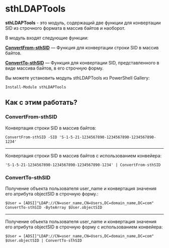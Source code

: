 # sthLDAPTools

**sthLDAPTools** - это модуль, содержащий две функции для конвертации SID из строчного формата в массив байтов и наоборот.

В модуль входят следующие функции:

[**ConvertFrom-sthSID**](#convertfrom-sthsid) — Функция для конвертации строки SID в массив байтов.

[**ConvertTo-sthSID**](#convertto-sthsid) — Функция для конвертации SID, представленного в виде массива байтов, в его строчную форму.

Вы можете установить модуль sthLDAPTools из PowerShell Gallery:

```
Install-Module sthLDAPTools
```

## Как с этим работать?

### ConvertFrom-sthSID

Конвертация строки SID в массив байтов:

```
ConvertFrom-sthSID -SID 'S-1-5-21-1234567890-1234567890-1234567890-1234'
```

---

Конвертация строки SID в массив байтов с использованием конвейера:

```
'S-1-5-21-1234567890-1234567890-1234567890-1234' | ConvertFrom-sthSID
```

### ConvertTo-sthSID

Получение объекта пользователя user_name и конвертация значения его атрибута objectSID в строчную форму.:

```
$User = [ADSI]"LDAP://CN=user_name,CN=Users,DC=domain_name,DC=com"
ConvertTo-sthSID -ByteArray $User.objectSID
```

---

Получение объекта пользователя user_name и конвертация значения его атрибута objectSID в строчную форму с использованием конвейера:

```
$User = [ADSI]"LDAP://CN=user_name,CN=Users,DC=domain_name,DC=com"
$User.objectSID | ConvertTo-sthSID
```
